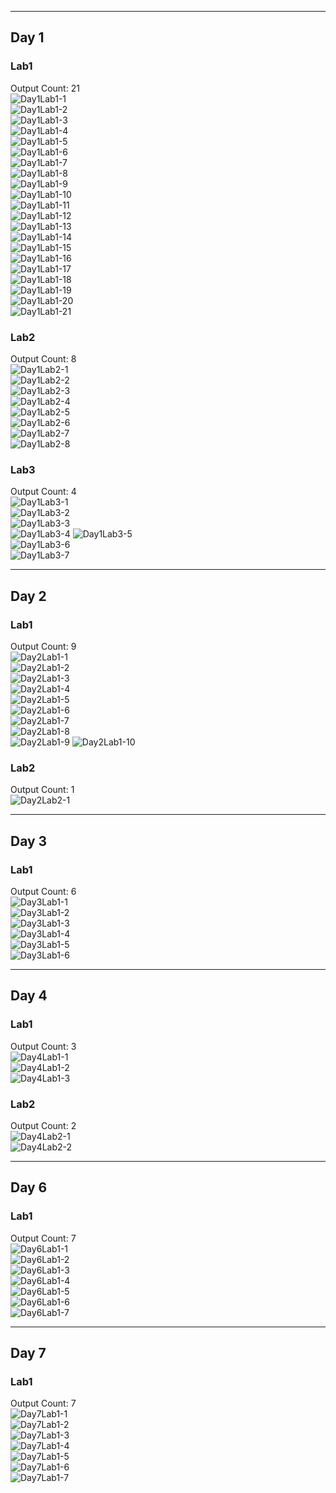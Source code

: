 
---

## Day 1

### Lab1  
Output Count: 21  
![Day1Lab1-1](Day%201/Lab1/Output/Day1Lab1%20(1).png)  
![Day1Lab1-2](Day%201/Lab1/Output/Day1Lab1%20(2).png)  
![Day1Lab1-3](Day%201/Lab1/Output/Day1Lab1%20(3).png)  
![Day1Lab1-4](Day%201/Lab1/Output/Day1Lab1%20(4).png)  
![Day1Lab1-5](Day%201/Lab1/Output/Day1Lab1%20(5).png)  
![Day1Lab1-6](Day%201/Lab1/Output/Day1Lab1%20(6).png)  
![Day1Lab1-7](Day%201/Lab1/Output/Day1Lab1%20(7).png)  
![Day1Lab1-8](Day%201/Lab1/Output/Day1Lab1%20(8).png)  
![Day1Lab1-9](Day%201/Lab1/Output/Day1Lab1%20(9).png)  
![Day1Lab1-10](Day%201/Lab1/Output/Day1Lab1%20(10).png)  
![Day1Lab1-11](Day%201/Lab1/Output/Day1Lab1%20(11).png)  
![Day1Lab1-12](Day%201/Lab1/Output/Day1Lab1%20(12).png)  
![Day1Lab1-13](Day%201/Lab1/Output/Day1Lab1%20(13).png)  
![Day1Lab1-14](Day%201/Lab1/Output/Day1Lab1%20(14).png)  
![Day1Lab1-15](Day%201/Lab1/Output/Day1Lab1%20(15).png)  
![Day1Lab1-16](Day%201/Lab1/Output/Day1Lab1%20(16).png)  
![Day1Lab1-17](Day%201/Lab1/Output/Day1Lab1%20(17).png)  
![Day1Lab1-18](Day%201/Lab1/Output/Day1Lab1%20(18).png)  
![Day1Lab1-19](Day%201/Lab1/Output/Day1Lab1%20(19).png)  
![Day1Lab1-20](Day%201/Lab1/Output/Day1Lab1%20(20).png)  
![Day1Lab1-21](Day%201/Lab1/Output/Day1Lab1%20(21).png)

### Lab2  
Output Count: 8  
![Day1Lab2-1](Day%201/Lab2/Output/Day1Lab2%20(1).png)  
![Day1Lab2-2](Day%201/Lab2/Output/Day1Lab2%20(2).png)  
![Day1Lab2-3](Day%201/Lab2/Output/Day1Lab2%20(3).png)  
![Day1Lab2-4](Day%201/Lab2/Output/Day1Lab2%20(4).png)  
![Day1Lab2-5](Day%201/Lab2/Output/Day1Lab2%20(5).png)  
![Day1Lab2-6](Day%201/Lab2/Output/Day1Lab2%20(6).png)  
![Day1Lab2-7](Day%201/Lab2/Output/Day1Lab2%20(7).png)  
![Day1Lab2-8](Day%201/Lab2/Output/Day1Lab2%20(8).png)

### Lab3  
Output Count: 4  
![Day1Lab3-1](Day%201/Lab3/Output/Day1Lab3%20(1).png)  
![Day1Lab3-2](Day%201/Lab3/Output/Day1Lab3%20(2).png)  
![Day1Lab3-3](Day%201/Lab3/Output/Day1Lab3%20(3).png)  
![Day1Lab3-4](Day%201/Lab3/Output/Day1Lab3%20(4).png)
![Day1Lab3-5](Day%201/Lab3/Output/Day1Lab3%20(5).png)  
![Day1Lab3-6](Day%201/Lab3/Output/Day1Lab3%20(6).png)  
![Day1Lab3-7](Day%201/Lab3/Output/Day1Lab3%20(7).png)

---

## Day 2

### Lab1  
Output Count: 9  
![Day2Lab1-1](Day%202/Lab1/Output/Day2Lab1%20(1).png)  
![Day2Lab1-2](Day%202/Lab1/Output/Day2Lab1%20(2).png)  
![Day2Lab1-3](Day%202/Lab1/Output/Day2Lab1%20(3).png)  
![Day2Lab1-4](Day%202/Lab1/Output/Day2Lab1%20(4).png)  
![Day2Lab1-5](Day%202/Lab1/Output/Day2Lab1%20(5).png)  
![Day2Lab1-6](Day%202/Lab1/Output/Day2Lab1%20(6).png)  
![Day2Lab1-7](Day%202/Lab1/Output/Day2Lab1%20(7).png)  
![Day2Lab1-8](Day%202/Lab1/Output/Day2Lab1%20(8).png)  
![Day2Lab1-9](Day%202/Lab1/Output/Day2Lab1%20(9).png)
![Day2Lab1-10](Day%202/Lab1/Output/Day2Lab1%20(10).png)

### Lab2  
Output Count: 1  
![Day2Lab2-1](Day%202/Lab2/Output/Day2Lab2%20(1).png)

---

## Day 3

### Lab1  
Output Count: 6  
![Day3Lab1-1](Day%203/Lab1/Output/Day3Lab1%20(1).png)  
![Day3Lab1-2](Day%203/Lab1/Output/Day3Lab1%20(2).png)  
![Day3Lab1-3](Day%203/Lab1/Output/Day3Lab1%20(3).png)  
![Day3Lab1-4](Day%203/Lab1/Output/Day3Lab1%20(4).png)  
![Day3Lab1-5](Day%203/Lab1/Output/Day3Lab1%20(5).png)  
![Day3Lab1-6](Day%203/Lab1/Output/Day3Lab1%20(6).png)

---

## Day 4

### Lab1  
Output Count: 3  
![Day4Lab1-1](Day%204/Lab1/Output/Day4Lab1%20(1).png)  
![Day4Lab1-2](Day%204/Lab1/Output/Day4Lab1%20(2).png)  
![Day4Lab1-3](Day%204/Lab1/Output/Day4Lab1%20(3).png)

### Lab2  
Output Count: 2  
![Day4Lab2-1](Day%204/Lab2/Output/Day4Lab2%20(1).png)  
![Day4Lab2-2](Day%204/Lab2/Output/Day4Lab2%20(2).png)

---

## Day 6

### Lab1  
Output Count: 7  
![Day6Lab1-1](Day%206/Lab1/Output/Day6Lab1%20(1).png)  
![Day6Lab1-2](Day%206/Lab1/Output/Day6Lab1%20(2).png)  
![Day6Lab1-3](Day%206/Lab1/Output/Day6Lab1%20(3).png)  
![Day6Lab1-4](Day%206/Lab1/Output/Day6Lab1%20(4).png)  
![Day6Lab1-5](Day%206/Lab1/Output/Day6Lab1%20(5).png)  
![Day6Lab1-6](Day%206/Lab1/Output/Day6Lab1%20(6).png)  
![Day6Lab1-7](Day%206/Lab1/Output/Day6Lab1%20(7).png)

---

## Day 7

### Lab1  
Output Count: 7  
![Day7Lab1-1](Day%207/Lab1/Output/Day7Lab1%20(1).png)  
![Day7Lab1-2](Day%207/Lab1/Output/Day7Lab1%20(2).png)  
![Day7Lab1-3](Day%207/Lab1/Output/Day7Lab1%20(3).png)  
![Day7Lab1-4](Day%207/Lab1/Output/Day7Lab1%20(4).png)  
![Day7Lab1-5](Day%207/Lab1/Output/Day7Lab1%20(5).png)  
![Day7Lab1-6](Day%207/Lab1/Output/Day7Lab1%20(6).png)  
![Day7Lab1-7](Day%207/Lab1/Output/Day7Lab1%20(7).png)
